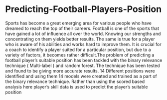 # Predicting-Football-Players-Position
Sports has become a great emerging area for various people who have dreamed to reach the
top of their careers. Football is one of the sports that have gained a lot of influence all over the
world. Knowing our strengths and concentrating on them yields better results. The same is true for
a player who is aware of his abilities and works hard to improve them. It is crucial for a coach to
identify a player suited for a particular position, but due to a variety of factors, it becomes rather
difficult.The problem of predicting a football player’s suitable position has been
tackled with the binary relevance technique ( Multi-label ) and random forest. The technique has
been tested and found to be giving more accurate results. 14 Different positions were identified and
using them 14 models were created and trained as a part of the binary relevance technique. Rather
than using the scored based analysis here player’s skill data is used to predict the player’s suitable position
